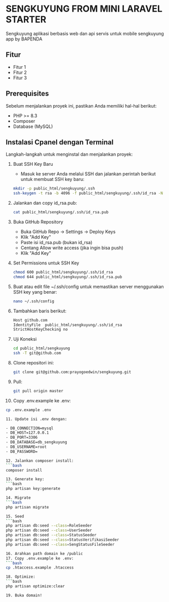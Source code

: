 # SENGKUYUNG FROM MINI LARAVEL STARTER

Sengkuyung aplikasi berbasis web  dan api servis untuk mobile sengkuyung app by BAPENDA

## Fitur

- Fitur 1
- Fitur 2
- Fitur 3

## Prerequisites

Sebelum menjalankan proyek ini, pastikan Anda memiliki hal-hal berikut:

- PHP >= 8.3
- Composer
- Database (MySQL)

## Instalasi Cpanel dengan Terminal

Langkah-langkah untuk menginstal dan menjalankan proyek:

1. Buat SSH Key Baru
   - Masuk ke server Anda melalui SSH dan jalankan perintah berikut untuk membuat SSH key baru: 
    ```bash
    mkdir -p public_html/sengkuyung/.ssh
    ssh-keygen -t rsa -b 4096 -f public_html/sengkuyung/.ssh/id_rsa -N ""

2. Jalankan dan copy id_rsa.pub:
   ```bash
   cat public_html/sengkuyung/.ssh/id_rsa.pub


3. Buka GitHub Repository
   - Buka GitHub Repo → Settings → Deploy Keys
   - Klik "Add Key"
   - Paste isi id_rsa.pub (bukan id_rsa)
   - Centang Allow write access (jika ingin bisa push)
   - Klik "Add Key"

4. Set Permissions untuk SSH Key
   ```bash
   chmod 600 public_html/sengkuyung/.ssh/id_rsa
   chmod 644 public_html/sengkuyung/.ssh/id_rsa.pub


5. Buat atau edit file ~/.ssh/config untuk memastikan server menggunakan SSH key yang benar:
   ```bash
   nano ~/.ssh/config

6. Tambahkan baris berikut:
   ```bash
   Host github.com
   IdentityFile  public_html/sengkuyung/.ssh/id_rsa
   StrictHostKeyChecking no

7. Uji Koneksi 
   ```bash
   cd public_html/sengkuyung
   ssh -T git@github.com


8. Clone repositori ini:
   ```bash
   git clone git@github.com:prayogoedwin/sengkuyung.git

9. Pull:
   ```bash
   git pull origin master

10. Copy .env.example ke .env:
   ```bash
   cp .env.example .env 

11. Update isi .env dengan:
   
   - DB_CONNECTION=mysql
   - DB_HOST=127.0.0.1
   - DB_PORT=3306
   - DB_DATABASE=db_sengkuyung
   - DB_USERNAME=root
   - DB_PASSWORD=

12. Jalankan composer install:
   ```bash
   composer install

13. Generate key:
   ```bash
   php artisan key:generate

14. Migrate
   ```bash
   php artisan migrate

15. Seed
   ```bash
   php artisan db:seed --class=RoleSeeder
   php artisan db:seed --class=UserSeeder
   php artisan db:seed --class=StatusSeeder
   php artisan db:seed --class=StatusVerifikasiSeeder
   php artisan db:seed --class=SengStatusFileSeeder

16. Arahkan path domain ke /public
17. Copy .env.example ke .env:
   ```bash
   cp .htaccess.example .htaccess

18. Optimize:
   ```bash
   php artisan optimize:clear

19. Buka domain!